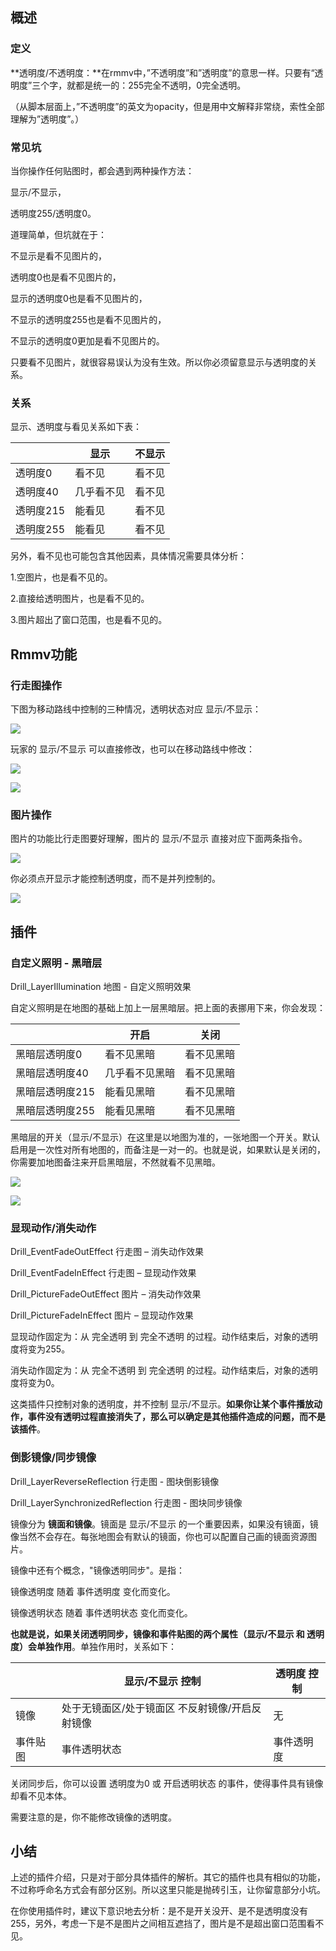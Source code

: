 ## 概述

### 定义

**透明度/不透明度：**在rmmv中，”不透明度”和”透明度”的意思一样。只要有“透明度”三个字，就都是统一的：255完全不透明，0完全透明。

（从脚本层面上，”不透明度”的英文为opacity，但是用中文解释非常绕，索性全部理解为”透明度”。）

### 常见坑

当你操作任何贴图时，都会遇到两种操作方法：

显示/不显示，

透明度255/透明度0。

道理简单，但坑就在于：

不显示是看不见图片的，

透明度0也是看不见图片的，

显示的透明度0也是看不见图片的，

不显示的透明度255也是看不见图片的，

不显示的透明度0更加是看不见图片的。

只要看不见图片，就很容易误认为没有生效。所以你必须留意显示与透明度的关系。

### 关系

显示、透明度与看见关系如下表：

|           | 显示       | 不显示 |
|-----------|------------|--------|
| 透明度0   | 看不见     | 看不见 |
| 透明度40  | 几乎看不见 | 看不见 |
| 透明度215 | 能看见     | 看不见 |
| 透明度255 | 能看见     | 看不见 |

另外，看不见也可能包含其他因素，具体情况需要具体分析：

1.空图片，也是看不见的。

2.直接给透明图片，也是看不见的。

3.图片超出了窗口范围，也是看不见的。

## Rmmv功能

### 行走图操作

下图为移动路线中控制的三种情况，透明状态对应 显示/不显示：

![](media/a7ebe4ab0cdd0e7e7948db174fec2e03.png)

玩家的 显示/不显示 可以直接修改，也可以在移动路线中修改：

![](media/3eddb89070400c88014f476c6527bbc7.png)

![](media/24a992a6163b914e282efa7115ae88f8.png)

### 图片操作

图片的功能比行走图要好理解，图片的 显示/不显示 直接对应下面两条指令。

![](media/ef83867887e3bac1a891ca4a0fca836d.png)

你必须点开显示才能控制透明度，而不是并列控制的。

![](media/e89f238dd6bc416b23467e9fe108696a.png)

## 插件

### 自定义照明 - 黑暗层

Drill_LayerIllumination 地图 - 自定义照明效果

自定义照明是在地图的基础上加上一层黑暗层。把上面的表挪用下来，你会发现：

|                 | 开启           | 关闭       |
|-----------------|----------------|------------|
| 黑暗层透明度0   | 看不见黑暗     | 看不见黑暗 |
| 黑暗层透明度40  | 几乎看不见黑暗 | 看不见黑暗 |
| 黑暗层透明度215 | 能看见黑暗     | 看不见黑暗 |
| 黑暗层透明度255 | 能看见黑暗     | 看不见黑暗 |

黑暗层的开关（显示/不显示）在这里是以地图为准的，一张地图一个开关。默认启用是一次性对所有地图的，而备注是一对一的。也就是说，如果默认是关闭的，你需要加地图备注来开启黑暗层，不然就看不见黑暗。

![](media/6f498aab07cf7b446d25c7f2ba27bd95.png)

![](media/d569b9dac8420e6c5256a8449037149a.png)

### 显现动作/消失动作

Drill_EventFadeOutEffect 行走图 – 消失动作效果

Drill_EventFadeInEffect 行走图 – 显现动作效果

Drill_PictureFadeOutEffect 图片 – 消失动作效果

Drill_PictureFadeInEffect 图片 – 显现动作效果

显现动作固定为：从 完全透明 到 完全不透明
的过程。动作结束后，对象的透明度将变为255。

消失动作固定为：从 完全不透明 到 完全透明
的过程。动作结束后，对象的透明度将变为0。

这类插件只控制对象的透明度，并不控制
显示/不显示。**如果你让某个事件播放动作，事件没有透明过程直接消失了，那么可以确定是其他插件造成的问题，而不是该插件**。

### 倒影镜像/同步镜像

Drill_LayerReverseReflection 行走图 - 图块倒影镜像

Drill_LayerSynchronizedReflection 行走图 - 图块同步镜像

镜像分为 **镜面和镜像**。镜面是 显示/不显示
的一个重要因素，如果没有镜面，镜像当然不会存在。每张地图会有默认的镜面，你也可以配置自己画的镜面资源图片。

镜像中还有个概念，"镜像透明同步"。是指：

镜像透明度 随着 事件透明度 变化而变化。

镜像透明状态 随着 事件透明状态 变化而变化。

**也就是说，如果关闭透明同步，镜像和事件贴图的两个属性（显示/不显示 和
透明度）会单独作用**。单独作用时，关系如下：

|          | 显示/不显示 控制                                | 透明度 控制 |
|----------|-------------------------------------------------|-------------|
| 镜像     | 处于无镜面区/处于镜面区 不反射镜像/开启反射镜像 | 无          |
| 事件贴图 | 事件透明状态                                    | 事件透明度  |

关闭同步后，你可以设置 透明度为0 或 开启透明状态
的事件，使得事件具有镜像却看不见本体。

需要注意的是，你不能修改镜像的透明度。

## 小结

上述的插件介绍，只是对于部分具体插件的解析。其它的插件也具有相似的功能，不过称呼命名方式会有部分区别。所以这里只能是抛砖引玉，让你留意部分小坑。

在你使用插件时，建议下意识地去分析：是不是开关没开、是不是透明度没有255，另外，考虑一下是不是图片之间相互遮挡了，图片是不是超出窗口范围看不见。
